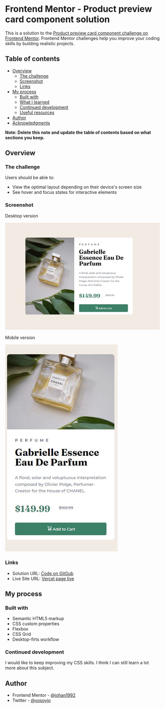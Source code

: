# Frontend Mentor - Product preview card component solution

This is a solution to the [Product preview card component challenge on Frontend Mentor](https://www.frontendmentor.io/challenges/product-preview-card-component-GO7UmttRfa). Frontend Mentor challenges help you improve your coding skills by building realistic projects. 

## Table of contents

- [Overview](#overview)
  - [The challenge](#the-challenge)
  - [Screenshot](#screenshot)
  - [Links](#links)
- [My process](#my-process)
  - [Built with](#built-with)
  - [What I learned](#what-i-learned)
  - [Continued development](#continued-development)
  - [Useful resources](#useful-resources)
- [Author](#author)
- [Acknowledgments](#acknowledgments)

**Note: Delete this note and update the table of contents based on what sections you keep.**

## Overview

### The challenge

Users should be able to:

- View the optimal layout depending on their device's screen size
- See hover and focus states for interactive elements

### Screenshot

Desktop version 



![](./screenshots/product-desktop.JPG)



Mobile version 

![](./screenshots/product-mobile.JPG)



### Links

- Solution URL: [Code on GitGub](https://github.com/johan1992/Product-preview-card-johan)
- Live Site URL: [Vercel page live](https://product-preview-card-johan.vercel.app/)

## My process

### Built with

- Semantic HTML5 markup
- CSS custom properties
- Flexbox
- CSS Grid
- Desktop-firts workflow




### Continued development

I would like to keep improving my CSS skills. I think I can still learn a lot more about this subject.




## Author

- Frontend Mentor - [@johan1992](https://www.frontendmentor.io/profile/johan1992)
- Twitter - [@yosoyjo](https://twitter.com/yosoyjo)


